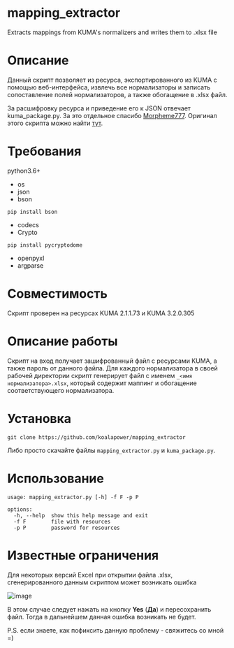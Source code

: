 # mapping_extractor
Extracts mappings from KUMA's normalizers and writes them to .xlsx file

# Описание

Данный скрипт позволяет из ресурса, экспортированного из KUMA с помощью веб-интерфейса, извлечь все нормализаторы и записать сопоставление полей нормализаторов, а также обогащение в .xlsx файл.

За расшифровку ресурса и приведение его к JSON отвечает kuma_package.py. За это отдельное спасибо [Morpheme777](https://github.com/Morpheme777). Оригинал этого скрипта можно найти [тут](https://github.com/Morpheme777/kuma_packages_encryption).

# Требования

python3.6+
- os
- json
- bson

```pip install bson```

- codecs
- Crypto
  
```pip install pycryptodome```

- openpyxl
- argparse

# Совместимость

Скрипт проверен на ресурсах KUMA 2.1.1.73 и KUMA 3.2.0.305

# Описание работы

Скрипт на вход получает зашифрованный файл с ресурсами KUMA, а также пароль от данного файла. Для каждого нормализатора в своей рабочей директории скрипт генерирует файл с именем `_<имя нормализатора>.xlsx`, который содержит маппинг и обогащение соответствующего нормализатора.

# Установка

```git clone https://github.com/koalapower/mapping_extractor```

Либо просто скачайте файлы `mapping_extractor.py` и `kuma_package.py`.

# Использование

```
usage: mapping_extractor.py [-h] -f F -p P

options:
  -h, --help  show this help message and exit
  -f F        file with resources
  -p P        password for resources
```

# Известные ограничения

Для некоторых версий Excel при открытии файла .xlsx, сгенерированного данным скриптом может возникать ошибка

![image](https://github.com/koalapower/mapping_extractor/assets/28699284/b7e3158c-da3c-44d5-8f98-1f316c119b20)

В этом случае следует нажать на кнопку **Yes** (**Да**) и пересохранить файл. Тогда в дальнейшем данная ошибка возникать не будет.

P.S. если знаете, как пофиксить данную проблему - свяжитесь со мной =)
